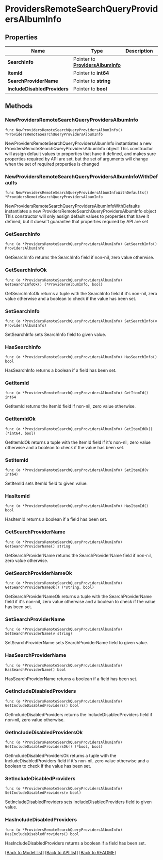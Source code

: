 # ProvidersRemoteSearchQueryProvidersAlbumInfo

## Properties

Name | Type | Description | Notes
------------ | ------------- | ------------- | -------------
**SearchInfo** | Pointer to [**ProvidersAlbumInfo**](ProvidersAlbumInfo.md) |  | [optional] 
**ItemId** | Pointer to **int64** |  | [optional] 
**SearchProviderName** | Pointer to **string** |  | [optional] 
**IncludeDisabledProviders** | Pointer to **bool** |  | [optional] 

## Methods

### NewProvidersRemoteSearchQueryProvidersAlbumInfo

`func NewProvidersRemoteSearchQueryProvidersAlbumInfo() *ProvidersRemoteSearchQueryProvidersAlbumInfo`

NewProvidersRemoteSearchQueryProvidersAlbumInfo instantiates a new ProvidersRemoteSearchQueryProvidersAlbumInfo object
This constructor will assign default values to properties that have it defined,
and makes sure properties required by API are set, but the set of arguments
will change when the set of required properties is changed

### NewProvidersRemoteSearchQueryProvidersAlbumInfoWithDefaults

`func NewProvidersRemoteSearchQueryProvidersAlbumInfoWithDefaults() *ProvidersRemoteSearchQueryProvidersAlbumInfo`

NewProvidersRemoteSearchQueryProvidersAlbumInfoWithDefaults instantiates a new ProvidersRemoteSearchQueryProvidersAlbumInfo object
This constructor will only assign default values to properties that have it defined,
but it doesn't guarantee that properties required by API are set

### GetSearchInfo

`func (o *ProvidersRemoteSearchQueryProvidersAlbumInfo) GetSearchInfo() ProvidersAlbumInfo`

GetSearchInfo returns the SearchInfo field if non-nil, zero value otherwise.

### GetSearchInfoOk

`func (o *ProvidersRemoteSearchQueryProvidersAlbumInfo) GetSearchInfoOk() (*ProvidersAlbumInfo, bool)`

GetSearchInfoOk returns a tuple with the SearchInfo field if it's non-nil, zero value otherwise
and a boolean to check if the value has been set.

### SetSearchInfo

`func (o *ProvidersRemoteSearchQueryProvidersAlbumInfo) SetSearchInfo(v ProvidersAlbumInfo)`

SetSearchInfo sets SearchInfo field to given value.

### HasSearchInfo

`func (o *ProvidersRemoteSearchQueryProvidersAlbumInfo) HasSearchInfo() bool`

HasSearchInfo returns a boolean if a field has been set.

### GetItemId

`func (o *ProvidersRemoteSearchQueryProvidersAlbumInfo) GetItemId() int64`

GetItemId returns the ItemId field if non-nil, zero value otherwise.

### GetItemIdOk

`func (o *ProvidersRemoteSearchQueryProvidersAlbumInfo) GetItemIdOk() (*int64, bool)`

GetItemIdOk returns a tuple with the ItemId field if it's non-nil, zero value otherwise
and a boolean to check if the value has been set.

### SetItemId

`func (o *ProvidersRemoteSearchQueryProvidersAlbumInfo) SetItemId(v int64)`

SetItemId sets ItemId field to given value.

### HasItemId

`func (o *ProvidersRemoteSearchQueryProvidersAlbumInfo) HasItemId() bool`

HasItemId returns a boolean if a field has been set.

### GetSearchProviderName

`func (o *ProvidersRemoteSearchQueryProvidersAlbumInfo) GetSearchProviderName() string`

GetSearchProviderName returns the SearchProviderName field if non-nil, zero value otherwise.

### GetSearchProviderNameOk

`func (o *ProvidersRemoteSearchQueryProvidersAlbumInfo) GetSearchProviderNameOk() (*string, bool)`

GetSearchProviderNameOk returns a tuple with the SearchProviderName field if it's non-nil, zero value otherwise
and a boolean to check if the value has been set.

### SetSearchProviderName

`func (o *ProvidersRemoteSearchQueryProvidersAlbumInfo) SetSearchProviderName(v string)`

SetSearchProviderName sets SearchProviderName field to given value.

### HasSearchProviderName

`func (o *ProvidersRemoteSearchQueryProvidersAlbumInfo) HasSearchProviderName() bool`

HasSearchProviderName returns a boolean if a field has been set.

### GetIncludeDisabledProviders

`func (o *ProvidersRemoteSearchQueryProvidersAlbumInfo) GetIncludeDisabledProviders() bool`

GetIncludeDisabledProviders returns the IncludeDisabledProviders field if non-nil, zero value otherwise.

### GetIncludeDisabledProvidersOk

`func (o *ProvidersRemoteSearchQueryProvidersAlbumInfo) GetIncludeDisabledProvidersOk() (*bool, bool)`

GetIncludeDisabledProvidersOk returns a tuple with the IncludeDisabledProviders field if it's non-nil, zero value otherwise
and a boolean to check if the value has been set.

### SetIncludeDisabledProviders

`func (o *ProvidersRemoteSearchQueryProvidersAlbumInfo) SetIncludeDisabledProviders(v bool)`

SetIncludeDisabledProviders sets IncludeDisabledProviders field to given value.

### HasIncludeDisabledProviders

`func (o *ProvidersRemoteSearchQueryProvidersAlbumInfo) HasIncludeDisabledProviders() bool`

HasIncludeDisabledProviders returns a boolean if a field has been set.


[[Back to Model list]](../README.md#documentation-for-models) [[Back to API list]](../README.md#documentation-for-api-endpoints) [[Back to README]](../README.md)


